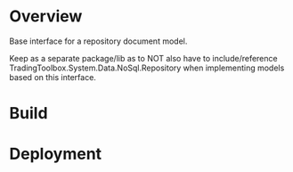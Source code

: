 # Overview
Base interface for a repository document model.

Keep as a separate package/lib as to NOT also have to include/reference TradingToolbox.System.Data.NoSql.Repository when implementing models based on this interface.
# Build
# Deployment
